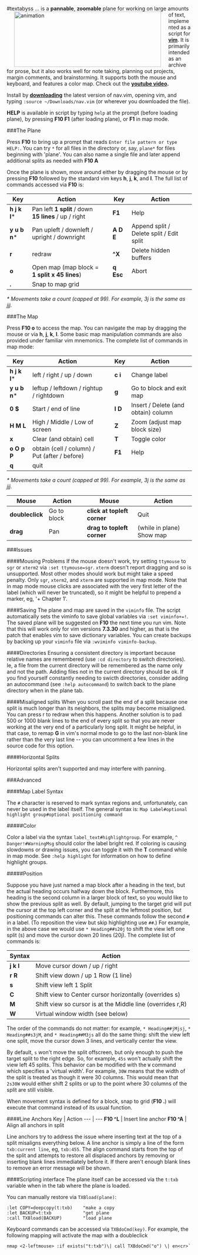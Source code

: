 #textabyss
<img hspace='20' align='left' src="https://raw.github.com/q335r49/textabyss/gh-pages/images/textabyss-animation-optimized.gif" width="400" height="150" alt="animation"/> ... is a **pannable**, **zoomable** plane for working on large amounts of text, implemented as a script for **[vim](http://www.vim.org)**. It is primarily intended as an archive for prose, but it also works well for note taking, planning out projects, margin comments, and brainstorming. It supports both the mouse and keyboard, and features a color map. Check out the **[youtube video](http://www.youtube.com/watch?v=QTIaI_kI_X8).**

Install by **[downloading](https://raw.github.com/q335r49/textabyss/master/nav.vim)** the latest version of nav.vim, opening vim, and typing `:source ~/Downloads/nav.vim` (or wherever you downloaded the file).

**HELP** is available in script by typing `help` at the prompt (before loading plane), by pressing **F10 F1** (after loading plane), or **F1** in map mode.

###The Plane

Press **F10** to bring up a prompt that reads `Enter file pattern or type HELP:`. You can try `*` for all files in the directory or, say, `plane*` for files beginning with 'plane'. You can also name a single file and later append additional splits as needed with **F10 A**

Once the plane is shown, move around either by dragging the mouse or by pressing **F10** followed by the standard vim keys **h**, **j**, **k**, and **l**. The full list of commands accessed via **F10** is: 

Key | Action | | Key | Action
----- | ----- | --- | --- | ---
**h j k l*** | Pan left **1 split** / down **15 lines** / up / right | | **F1** | Help
**y u b n*** | Pan upleft / downleft / upright / downright | | **A D E** | Append split / Delete split / Edit split
| **r**  | redraw    | | **^X**| Delete hidden buffers
|**o** | Open map (map block = **1 split x 45 lines**) | | **q Esc** | Abort
|**.** | Snap to map grid | | | 
_\* Movements take a count (capped at 99). For example, 3j is the same as jjj._  

###The Map

Press **F10 o** to access the map. You can navigate the map by dragging the mouse or via **h**, **j**, **k**, **l**. Some basic map manipulation commands are also provided under familiar vim mnemonics. The complete list of commands in map mode:

Key | Action | | Key | Action
--- | --- | --- | --- | ---
**h j k l*** | left / right / up / down | | **c i** | Change label
**y u b n*** | leftup / leftdown / rightup / rightdown | | **g <cr>** | Go to block and exit map
**0 $** | Start / end of line | | **I D** | Insert / Delete (and obtain) column
**H M L** | High / Middle / Low of screen | | **Z** | Zoom (adjust map block size)
**x** | Clear (and obtain) cell | | **T** | Toggle color
**o O p P** | obtain (cell / column) / Put (after / before) | | **F1** | Help
**q**| quit | | |
_\* Movements take a count (capped at 99). For example, 3j is the same as jjj._  

Mouse | Action | | Mouse | Action
--- | --- | --- | --- | ---
**doubleclick** | Go to block | | **click at topleft corner** | Quit
**drag** | Pan | | **drag to topleft corner** | (while in plane) Show map

###Issues

####Mousing Problems
If the mouse doesn't work, try setting `ttymouse` to `sgr` or `xterm2` via `:set ttymouse=sgr`. `xterm` doesn't report dragging and so is unsupported. Most other modes should work but might take a speed penalty. Only `sgr`, `xterm2`, and `xterm` are supported in map mode. Note that in map mode mouse clicks are associated with the very first letter of the label (which will never be truncated), so it might be helpful to prepend a marker, eg, '+ Chapter 1'.

####Saving
The plane and map are saved in the `viminfo` file. The script automatically sets the viminfo to save global variables via `:set viminfo+=!`. The saved plane will be suggested on **F10** the next time you run vim. Note that this will work only for vim versions **7.3.30** and higher, as that is the patch that enables vim to save dictionary variables. You can create backups by backing up your `viminfo` file via `:wviminfo viminfo-backup`.

####Directories
Ensuring a consistent directory is important because relative names are remembered (use `:cd directory` to switch directories). Ie, a file from the current directory will be remembered as the name only and not the path. Adding files not in the current directory should be ok. If you find yourself constantly needing to swicth directories, consider adding an autocommand (see `:help autocommand`) to switch back to the plane directory when in the plane tab.

####Misaligned splits
When you scroll past the end of a split because one split is much longer than its neighbors, the splits may become misaligned. You can press r to redraw when this happens. Another solution is to pad 500 or 1000 blank lines to the end of every split so that you are never working at the very end of a particularly long split. It might be helpful, in that case, to remap **G** in vim's normal mode to go to the last non-blank line rather than the very last line -- you can uncomment a few lines in the source code for this option.

####Horizontal Splits

Horizontal splits aren't supported and may interfere with panning.

###Advanced

####Map Label Syntax

The `#` character is reserved to mark syntax regions and, unfortunately, can never be used in the label itself. The general syntax is: `Map Label#optional highlight group#optional positioning command`

#####Color

Color a label via the syntax `label_text#highlightgroup`. For example, `^ Danger!#WarningMsg` should color the label bright red. If coloring is causing slowdowns or drawing issues, you can toggle it with the **T** command while in map mode. See `:help highlight` for information on how to define highlight groups.

#####Position

Suppose you have just named a map block after a heading in the text, but the actual heading occurs halfway down the block. Furthermore, this heading is the second column in a larger block of text, so you would like to show the previous split as well. By default, jumping to the target grid will put the cursor at the top left corner and the split at the leftmost position, but positioning commands can alter this. These commands follow the second `#` in a label. (To reposition the view but skip highlighting use `##`.) For example, in the above case we would use `* Heading##s20j` to shift the view left one split (s) and move the cursor down 20 lines (20j). The complete list of commands is:

Syntax | Action
--- | ---
**j k l** | Move cursor down / up / right
**r R** | Shift view down / up 1 Row (1 line)
**s** | Shift view left 1 Split
**C** | Shift view to Center cursor horizontally (overrides s)
**M** | Shift view so cursor is at the Middle line (overrides r,R)
**W** | Virtual window width (see below)

The order of the commands do not matter: for example, `* Heading##jMjsj`, `* Heading##s3jM`, and `* Heading##M3js` all do the same thing: shift the view left one split, move the cursor down 3 lines, and vertically center the view.

By default, `s` won't move the split offscreen, but only enough to push the target split to the right edge. So, for example, `45s` won't actually shift the view left 45 splits. This behavior can be modified with the `W` command which specifies a 'virtual width'. For example, `30W` means that the width of the split is treated as though it were 30 columns. This would mean that `2s30W` would either shift 2 splits or up to the point where 30 columns of the split are still visible.

When movement syntax is defined for a block, snap to grid (**F10 .**) will execute that command instead of its usual function.

####Line Anchors
Key | Action
--- | ---
**F10 ^L** | Insert line anchor
**F10 ^A** | Align all anchors in split

Line anchors try to address the issue where inserting text at the top of a split misaligns everything below. A line anchor is simply a line of the form `txb:current line`, eg, `txb:455`. The align command starts from the top of the split and attempts to restore all displaced anchors by removing or inserting blank lines immediately before it. If there aren't enough blank lines to remove an error message will be shown.

####Scripting interface
The plane itself can be accessed via the `t:txb` variable when in the tab where the plane is loaded.

You can manually restore via `TXBload(plane)`: 
```
:let COPY=deepcopy(t:txb)    "make a copy
:let BACKUP=t:txb            "get plane
:call TXBload(BACKUP)        "load plane
```
Keyboard commands can be accessed via `TXBdoCmd(key)`. For example, the following mapping will activate the map with a doubleclick
```
nmap <2-leftmouse> :if exists("t:txb")\| call TXBdoCmd("o") \| en<cr>`
